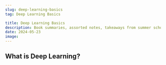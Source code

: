 ```yaml
---
slug: deep-learning-basics
tag: Deep Learning Basics

title: Deep Learning Basics
description: Book summaries, assorted notes, takeaways from summer schools and more.
date: 2024-05-23
image:
---
```


## What is Deep Learning?
